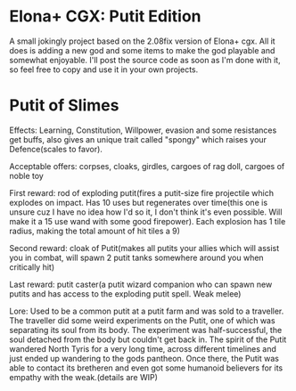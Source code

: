 # Elona+ CGX: Putit Edition

A small jokingly project based on the 2.08fix version of Elona+ cgx. All it does is adding a new god <Putit of Slimes> and some items to make the god playable and somewhat enjoyable. I'll post the source code as soon as I'm done with it, so feel free to copy and use it in your own projects.

# Putit of Slimes

Effects: Learning, Constitution, Willpower, evasion and some resistances get buffs, also gives an unique trait called "spongy" which raises your Defence(scales to favor). 

Acceptable offers: corpses, cloaks, girdles, cargoes of rag doll, cargoes of noble toy

First reward: rod of exploding putit(fires a putit-size fire projectile which explodes on impact. Has 10 uses but regenerates over time(this one is unsure cuz I have no idea how I'd so it, I don't think it's even possible. Will make it a 15 use wand with some good firepower). Each explosion has 1 tile radius, making the total amount of hit tiles a 9)

Second reward: cloak of Putit(makes all putits your allies which will assist you in combat, will spawn 2 putit tanks somewhere around you when critically hit)

Last reward: putit caster(a putit wizard companion who can spawn new putits and has access to the exploding putit spell. Weak melee)

Lore: Used to be a common putit at a putit farm and was sold to a traveller. The traveller did some weird experiments on the Putit, one of which was separating its soul from its body. The experiment was half-successful, the soul detached from the body but couldn't get back in. The spirit of the Putit wandered North Tyris for a very long time, across different timelines and just ended up wandering to the gods pantheon. Once there, the Putit was able to contact its bretheren and even got some humanoid believers for its empathy with the weak.(details are WIP)
